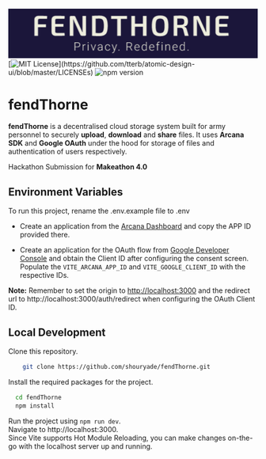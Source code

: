 ![Logo](src/assets/cloudStorage-copy.png)  
[![MIT License](https://img.shields.io/apm/l/atomic-design-ui.svg?)](https://github.com/tterb/atomic-design-ui/blob/master/LICENSEs)
![npm version](https://img.shields.io/npm/v/npm)

# fendThorne

**fendThorne** is a decentralised cloud storage system built for army personnel to securely **upload**, **download** and **share** files.
It uses **Arcana SDK** and **Google OAuth** under the hood for storage of files and authentication of users respectively.  

Hackathon Submission for **Makeathon 4.0** 


## Environment Variables

To run this project, rename the .env.example file to .env  
* Create an application from the [Arcana Dashboard](https://dashboard.arcana.network/) and copy the APP ID provided there.  

* Create an application for the OAuth flow from [Google Developer Console](https://console.cloud.google.com/) and obtain the Client ID after configuring the consent screen.
Populate the `VITE_ARCANA_APP_ID` and `VITE_GOOGLE_CLIENT_ID` with the respective IDs.  

**Note:** Remember to set the origin to [http://localhost:3000](http://localhost:3000) and the redirect url to http://localhost:3000/auth/redirect when configuring the OAuth Client ID. 


## Local Development

Clone this repository.  
```bash
    git clone https://github.com/shouryade/fendThorne.git
```

Install the required packages for the project.
```bash
  cd fendThorne
  npm install
```
Run the project using `npm run dev`.  
Navigate to http://localhost:3000.  
Since Vite supports Hot Module Reloading, you can make changes on-the-go with the localhost server up and running.
    




